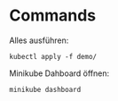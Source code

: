 # Commands

Alles ausführen:

```
kubectl apply -f demo/
```


Minikube Dahboard öffnen:
```
minikube dashboard
```



